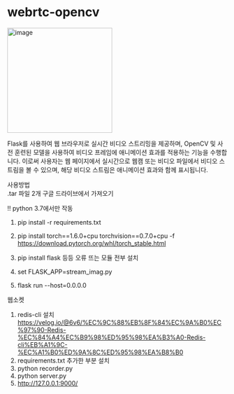 # webrtc-opencv

<a href="https://github.com/checkmate2022/Backend/wiki"><img width="240" alt="image" src="https://user-images.githubusercontent.com/62784314/197489630-3230add5-241b-4fa6-9282-ecd4811c1420.png"></a>  


Flask를 사용하여 웹 브라우저로 실시간 비디오 스트리밍을 제공하며, OpenCV 및 사전 훈련된 모델을 사용하여 비디오 프레임에 애니메이션 효과를 적용하는 기능을 수행합니다. 이로써 사용자는 웹 페이지에서 실시간으로 웹캠 또는 비디오 파일에서 비디오 스트림을 볼 수 있으며, 해당 비디오 스트림은 애니메이션 효과와 함께 표시됩니다.  


사용방법  
.tar 파일 2개 구글 드라이브에서 가져오기 

!! python 3.7에서만 작동 

1. pip install -r requirements.txt
2. pip install torch==1.6.0+cpu torchvision==0.7.0+cpu -f https://download.pytorch.org/whl/torch_stable.html

3. pip install flask 등등 오류 뜨는 모듈 전부 설치

4. set FLASK_APP=stream_imag.py
5. flask run --host=0.0.0.0


웹소켓  
1. redis-cli 설치 https://velog.io/@6v6/%EC%9C%88%EB%8F%84%EC%9A%B0%EC%97%90-Redis-%EC%84%A4%EC%B9%98%ED%95%98%EA%B3%A0-Redis-cli%EB%A1%9C-%EC%A1%B0%ED%9A%8C%ED%95%98%EA%B8%B0
2. requirements.txt 추가한 부분 설치
3. python recorder.py
4. python server.py
5. http://127.0.0.1:9000/
